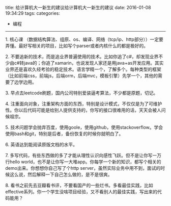 title: 给计算机大一新生的建议给计算机大一新生的建议
date: 2016-01-08 19:34:29
tags:
categories:
  - 编程
---

1\. 核心课 （数据结构算法、组原、os、编译、网络（tcp/ip、http部分））一定要弄懂。最好写相关的项目，比如写个parser或者内核什么的都是极好的。

2\. 不要追新的技术，而是追业界普遍使用的技术。比如你追了c#，却发现业界不少由c#转java的；你追了xamarin，也说发现人家还是用java+as开发应用。其实业界还是喜欢久经考验的稳定技术。语言学精一个，了解多个。每种类型的框架（比如前端css，前端js，后端orm，后端mvc，模板引擎）先学一个，其他的需要了边学边用。

3\. 早点去leetcode刷题，国内公司特别爱装逼考算法，不少都是原题，切记。

4\. 注重面向对象，注重架构方面的东西，特别是设计模式，不仅仅是为了可维护性。你以后代码可能是给别人提供支持的，你写的接口很难用的话，天天会被人问候祖宗。

5\. 技术问题学会抛弃百度，使用goole，使用github，使用stackoverflow。学会使用bash和git，特别是后者，备份恢复的时候你就明白了。

6\. 英语达到能阅读原版文档的水平。

7\. 多写代码，有些东西做的多了才能从理性认识向感性飞跃。但不是让你写一万行hello world，也不是让你写一大堆app。你每学一个新的知识，都写个相关的demo出来。你想想你自己写了个http server，虽然实际业务中用不到，面试的时候这么说，然后解释一下自己怎么做的，是不是很爽。

8\. 看书之前先去豆瓣看书评，不要看国产的一些烂书。多看最佳实践，比如effective系列。你一个学生没啥项目经验，又不看别人的最佳实践，写出来的代码能用？